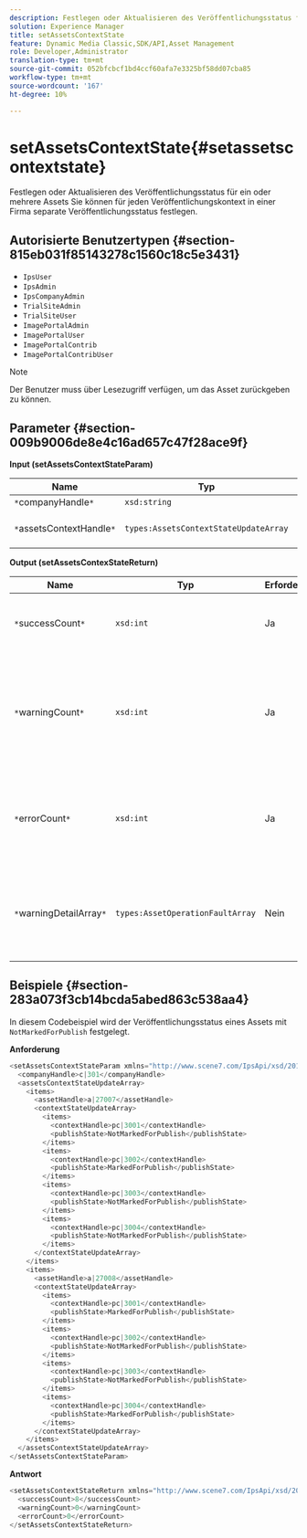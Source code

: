```yaml
---
description: Festlegen oder Aktualisieren des Veröffentlichungsstatus für ein oder mehrere Assets Sie können für jeden Veröffentlichungskontext in einer Firma separate Veröffentlichungsstatus festlegen.
solution: Experience Manager
title: setAssetsContextState
feature: Dynamic Media Classic,SDK/API,Asset Management
role: Developer,Administrator
translation-type: tm+mt
source-git-commit: 052bfcbcf1bd4ccf60afa7e3325bf58dd07cba85
workflow-type: tm+mt
source-wordcount: '167'
ht-degree: 10%

---
```



# setAssetsContextState{#setassetscontextstate}

Festlegen oder Aktualisieren des Veröffentlichungsstatus für ein oder mehrere Assets Sie können für jeden Veröffentlichungskontext in einer Firma separate Veröffentlichungsstatus festlegen.

## Autorisierte Benutzertypen {#section-815eb031f85143278c1560c18c5e3431}

* `IpsUser`
* `IpsAdmin`
* `IpsCompanyAdmin`
* `TrialSiteAdmin`
* `TrialSiteUser`
* `ImagePortalAdmin`
* `ImagePortalUser`
* `ImagePortalContrib`
* `ImagePortalContribUser`

>[!NOTE]
>
>Der Benutzer muss über Lesezugriff verfügen, um das Asset zurückgeben zu können.

## Parameter {#section-009b9006de8e4c16ad657c47f28ace9f}

**Input (setAssetsContextStateParam)**

| Name | Typ | Erforderlich | Beschreibung |
|---|---|---|---|
| `*`companyHandle`*` | `xsd:string` | Ja | Benutzen Sie die Firma. |
| `*`assetsContextHandle`*` | `types:AssetsContextStateUpdateArray` | Ja | Ein Array mit Assets und ihren neuen Veröffentlichungsstatus. |

**Output (setAssetsContexStateReturn)**

| Name | Typ | Erforderlich | Beschreibung |
|---|---|---|---|
| `*`successCount`*` | `xsd:int` | Ja | Die Anzahl der Assets wurde erfolgreich geändert. |
| `*`warningCount`*` | `xsd:int` | Ja | Die Anzahl der Warnungen, die beim Versuch des Vorgangs generiert wurden, Assets zu ändern. |
| `*`errorCount`*` | `xsd:int` | Ja | Die Anzahl der Fehler, die beim Versuch des Vorgangs generiert wurden, Assets zu ändern. |
| `*`warningDetailArray`*` | `types:AssetOperationFaultArray` | Nein | Array von Fehlern, die von Assets generiert wurden, wenn der Vorgang versuchte, sie zu ändern. |

## Beispiele {#section-283a073f3cb14bcda5abed863c538aa4}

In diesem Codebeispiel wird der Veröffentlichungsstatus eines Assets mit `NotMarkedForPublish` festgelegt.

**Anforderung**

```java
<setAssetsContextStateParam xmlns="http://www.scene7.com/IpsApi/xsd/2011-11-04">
  <companyHandle>c|301</companyHandle>
  <assetsContextStateUpdateArray>
    <items>
      <assetHandle>a|27007</assetHandle>
      <contextStateUpdateArray>
        <items>
          <contextHandle>pc|3001</contextHandle>
          <publishState>NotMarkedForPublish</publishState>
        </items>
        <items>
          <contextHandle>pc|3002</contextHandle>
          <publishState>MarkedForPublish</publishState>
        </items>
        <items>
          <contextHandle>pc|3003</contextHandle>
          <publishState>NotMarkedForPublish</publishState>
        </items>
        <items>
          <contextHandle>pc|3004</contextHandle>
          <publishState>NotMarkedForPublish</publishState>
        </items>
      </contextStateUpdateArray>
    </items>
    <items>
      <assetHandle>a|27008</assetHandle>
      <contextStateUpdateArray>
        <items>
          <contextHandle>pc|3001</contextHandle>
          <publishState>MarkedForPublish</publishState>
        </items>
        <items>
          <contextHandle>pc|3002</contextHandle>
          <publishState>NotMarkedForPublish</publishState>
        </items>
        <items>
          <contextHandle>pc|3003</contextHandle>
          <publishState>NotMarkedForPublish</publishState>
        </items>
        <items>
          <contextHandle>pc|3004</contextHandle>
          <publishState>MarkedForPublish</publishState>
        </items>
      </contextStateUpdateArray>
    </items>
  </assetsContextStateUpdateArray>
</setAssetsContextStateParam>
```

**Antwort**

```java
<setAssetsContextStateReturn xmlns="http://www.scene7.com/IpsApi/xsd/2011-11-04-beta">
  <successCount>8</successCount>
  <warningCount>0</warningCount>
  <errorCount>0</errorCount>
</setAssetsContextStateReturn>
```


